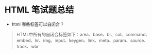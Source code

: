 # HTML 笔试题总结
- html 哪些标签可以自闭合？  
>HTML中所有的自闭合标签如下：area、base、br、col、command、embed、hr、img、input、keygen、link、meta、param、source、track、wbr
